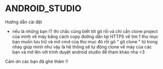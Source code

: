 # ANDROID_STUDIO
Hướng dẫn cài đặt 
+ nếu là những bạn IT thì chắc cũng biết tới git rồi và chỉ cần clone project của mình 
về máy bằng cách copy đường dẫn tại HTTPS 
về tìm 1 thư mục bạn muốn lưu trữ và mở cmd của thư mục đó
rồi gõ " git clone " từ trong nháy giúp mình
như vậy là hệ thống sẽ tự động clone về máy của các bạn và mở lên với trình duyệt android studio để tham khảo nha <3

Cảm ơn các bạn đã ghé thăm !!
